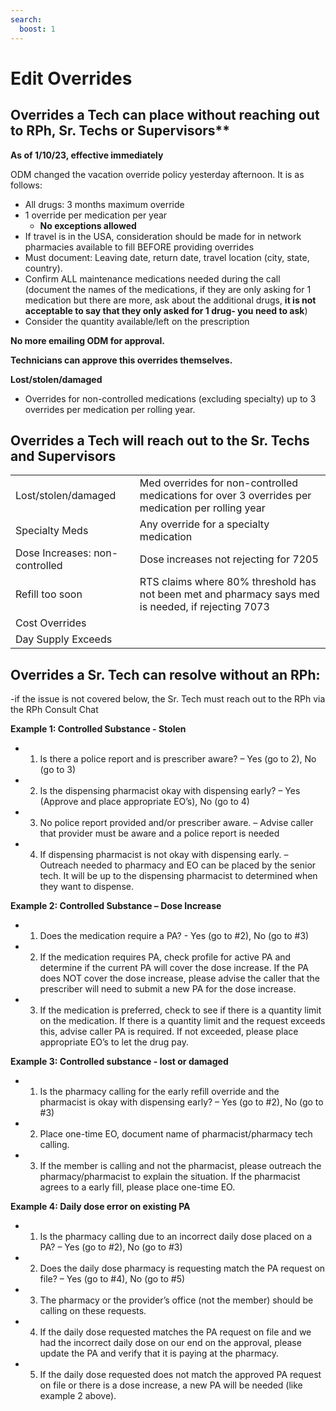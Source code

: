 ```yaml
---
search:
  boost: 1
---
```


# Edit Overrides

## Overrides a Tech can place without reaching out to RPh, Sr. Techs or Supervisors**

**As of 1/10/23, effective immediately**

ODM changed the vacation override policy yesterday afternoon. It is as follows:   

- All drugs: 3 months maximum override  
- 1 override per medication per year  
    - **No exceptions allowed** 
- If travel is in the USA, consideration should be made for in network pharmacies available to fill BEFORE providing overrides
- Must document: Leaving date, return date, travel location (city, state, country).
- Confirm ALL maintenance medications needed during the call (document the names of the medications, if they are only asking for 1 medication but there are more, ask about the additional drugs, **it is not acceptable to say that they only asked for 1 drug- you need to ask**)
- Consider the quantity available/left on the prescription 

**No more emailing ODM for approval.**

**Technicians can approve this overrides themselves.**


**Lost/stolen/damaged** 
- Overrides for non-controlled medications (excluding specialty) up to 3 overrides per medication per rolling year.

## Overrides a Tech will reach out to the Sr. Techs and Supervisors

| | |
| :--- | :--- |
| Lost/stolen/damaged | Med overrides for non-controlled medications for over 3 overrides per medication per rolling year |
| Specialty Meds | Any override for a specialty medication |
| Dose Increases: non-controlled | Dose increases not rejecting for 7205 |
| Refill too soon | RTS claims where 80% threshold has not been met and pharmacy says med is needed, if rejecting 7073 |
| Cost Overrides | |
| Day Supply Exceeds | |

## Overrides a Sr. Tech can resolve without an RPh:
-if the issue is not covered below, the Sr. Tech must reach out to the RPh via the RPh Consult Chat

**Example 1: Controlled Substance - Stolen**
- 1. Is there a police report and is prescriber aware? – Yes (go to 2), No (go to 3)
- 2. Is the dispensing pharmacist okay with dispensing early? – Yes (Approve and place appropriate EO’s), No (go to 4)
- 3. No police report provided and/or prescriber aware. – Advise caller that provider must be aware and a police report is needed
- 4. If dispensing pharmacist is not okay with dispensing early. – Outreach needed to pharmacy and EO can be placed by the senior tech. It will be up to the dispensing pharmacist to determined when they want to dispense.
 

**Example 2: Controlled Substance – Dose Increase**
- 1. Does the medication require a PA? -  Yes (go to #2), No (go to #3)
- 2. If the medication requires PA, check profile for active PA and determine if the current PA will cover the dose increase. If the PA does NOT cover the dose increase, please advise the caller that the prescriber will need to submit a new PA for the dose increase.
- 3. If the medication is preferred, check to see if there is a quantity limit on the medication. If there is a quantity limit and the request exceeds this, advise caller PA is required. If not exceeded, please place appropriate EO’s to let the drug pay.
 

**Example 3: Controlled substance - lost or damaged**
- 1. Is the pharmacy calling for the early refill override and the pharmacist is okay with dispensing early? – Yes (go to #2), No (go to #3)
- 2. Place one-time EO, document name of pharmacist/pharmacy tech calling.
- 3. If the member is calling and not the pharmacist, please outreach the pharmacy/pharmacist to explain the situation. If the pharmacist agrees to a early fill, please place one-time EO.
 
 
**Example 4: Daily dose error on existing PA**
- 1. Is the pharmacy calling due to an incorrect daily dose placed on a PA? – Yes (go to #2), No (go to #3)
- 2. Does the daily dose pharmacy is requesting match the PA request on file? – Yes (go to #4), No (go to #5)
- 3. The pharmacy or the provider’s office (not the member) should be calling on these requests.
- 4. If the daily dose requested matches the PA request on file and we had the incorrect daily dose on our end on the approval, please update the PA and verify that it is paying at the pharmacy.
- 5. If the daily dose requested does not match the approved PA request on file or there is a dose increase, a new PA will be needed (like example 2 above). 
